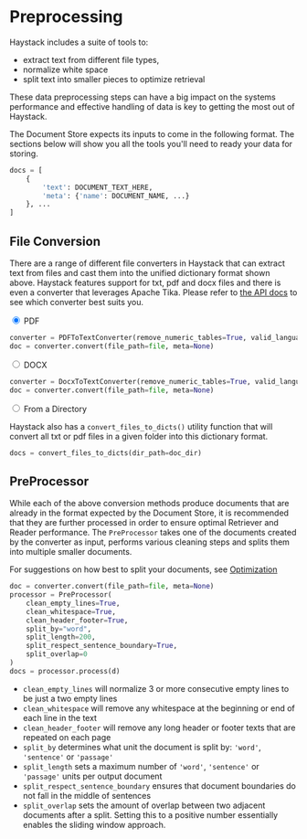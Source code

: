 <!---
title: "Preprocessing"
metaTitle: "Preprocessing"
metaDescription: ""
slug: "/docs/preprocessing"
date: "2020-09-03"
id: "preprocessingmd"
--->

# Preprocessing

Haystack includes a suite of tools to:
 
* extract text from different file types, 
* normalize white space
* split text into smaller pieces to optimize retrieval

These data preprocessing steps can have a big impact on the systems performance
and effective handling of data is key to getting the most out of Haystack.

The Document Store expects its inputs to come in the following format. 
The sections below will show you all the tools you'll need to ready your data for storing.
 
```python
docs = [
    {
        'text': DOCUMENT_TEXT_HERE,
        'meta': {'name': DOCUMENT_NAME, ...}
    }, ...
]
```

## File Conversion

There are a range of different file converters in Haystack that 
can extract text from files and cast them into the unified dictionary format shown above.
Haystack features support for txt, pdf and docx files and there is even a converter that leverages Apache Tika.
Please refer to [the API docs](/docs/latest/file_convertersmd) to see which converter best suits you.

<div class="tabs tabsconverters">

<div class="tab">
<input type="radio" id="tab-1" name="tab-group-1" checked>
<label class="labelouter" for="tab-1">PDF</label>
<div class="tabcontent">

```python
converter = PDFToTextConverter(remove_numeric_tables=True, valid_languages=["de","en"])
doc = converter.convert(file_path=file, meta=None)
```

</div>
</div>

<div class="tab">
<input type="radio" id="tab-2" name="tab-group-1">
<label class="labelouter" for="tab-2">DOCX</label>
<div class="tabcontent">

```python
converter = DocxToTextConverter(remove_numeric_tables=True, valid_languages=["de","en"])
doc = converter.convert(file_path=file, meta=None)
```

</div>
</div>

<div class="tab">
<input type="radio" id="tab-3" name="tab-group-1">
<label class="labelouter" for="tab-3">From a Directory</label>
<div class="tabcontent">


Haystack also has a `convert_files_to_dicts()` utility function that will convert
all txt or pdf files in a given folder into this dictionary format.

```python
docs = convert_files_to_dicts(dir_path=doc_dir)
```

</div>
</div>

</div>

## PreProcessor

While each of the above conversion methods produce documents that are already in the format expected by the Document Store,
it is recommended that they are further processed in order to ensure optimal Retriever and Reader performance.
The `PreProcessor` takes one of the documents created by the converter as input,
performs various cleaning steps and splits them into multiple smaller documents.

For suggestions on how best to split your documents, see [Optimization](/docs/latest/optimizationmd)

```python
doc = converter.convert(file_path=file, meta=None)
processor = PreProcessor(
    clean_empty_lines=True,
    clean_whitespace=True,
    clean_header_footer=True,
    split_by="word",
    split_length=200,
    split_respect_sentence_boundary=True,
    split_overlap=0
)
docs = processor.process(d)
```

* `clean_empty_lines` will normalize 3 or more consecutive empty lines to be just a two empty lines
* `clean_whitespace` will remove any whitespace at the beginning or end of each line in the text
* `clean_header_footer` will remove any long header or footer texts that are repeated on each page
* `split_by` determines what unit the document is split by: `'word'`, `'sentence'` or `'passage'`
* `split_length` sets a maximum number of `'word'`, `'sentence'` or `'passage'` units per output document
* `split_respect_sentence_boundary` ensures that document boundaries do not fall in the middle of sentences
* `split_overlap` sets the amount of overlap between two adjacent documents after a split. Setting this to a positive number essentially enables the sliding window approach.


